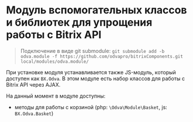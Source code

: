 # Модуль вспомогательных классов и библиотек для упрощения работы с Bitrix API

> Подключение в виде git submodule:
> ```git submodule add -b odva.module -f https://github.com/odvapro/bitrixComponents.git local/modules/odva.module/```

При установке модуля устанавливается также JS-модуль, который доступен как ```BX.Odva```. В этом модуле есть набор классов для работы с Bitrix API через AJAX.

На данный момент в модуле доступны:

- методы для работы с корзиной (php: ```\Odva\Module\Basket```, js: ```BX.Odva.Basket```)